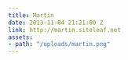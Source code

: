 ```yaml
---
title: Martin
date: 2013-11-04 21:21:00 Z
link: http://martin.siteleaf.net
assets:
- path: "/uploads/martin.png"
---
```


